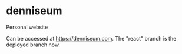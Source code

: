 # denniseum
Personal website

Can be accessed at https://denniseum.com. The "react" branch is the deployed branch now.
